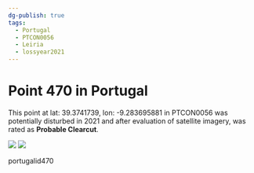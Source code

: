 ```yaml
---
dg-publish: true
tags:
  - Portugal
  - PTCON0056
  - Leiria
  - lossyear2021
---
```


# Point 470 in Portugal

This point at lat: 39.3741739, lon: -9.283695881 in PTCON0056 was potentially disturbed in 2021 and after evaluation of satellite imagery, was rated as **Probable Clearcut**.

<div class='juxtapose' data-showcredits='false'>
<img src='https://baserow-backend-production20240528124524339000000001.s3.amazonaws.com/user_files/B8jqVAv5hkVYVpDLZVAqd5cXbRR24KOg_7bde952a398877df4dd14d57384302840e7097a095d6939a1fe97bea6a0ef7db.png' data-label='August 2018' />
<img src='https://baserow-backend-production20240528124524339000000001.s3.amazonaws.com/user_files/AcH7YL3k92vSe3ovLiSPoFRQ5Egpzgdd_d41691408900f7f1b8b51532a8edee7e885139a54336777f3436e23536523edc.png' data-label='May 2022' />
</div>

portugalid470